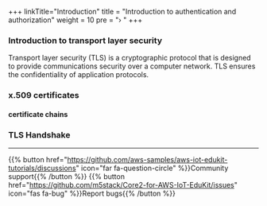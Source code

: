 +++
linkTitle="Introduction"
title = "Introduction to authentication and authorization"
weight = 10
pre = "› "
+++



### Introduction to transport layer security ###

Transport layer security (TLS) is a cryptographic protocol that is designed to provide communications security over a computer network. TLS ensures the confidentiality of application protocols. 


### x.509 certificates ###




#### certificate chains ####


### TLS Handshake ###







---
{{% button href="https://github.com/aws-samples/aws-iot-edukit-tutorials/discussions" icon="far fa-question-circle" %}}Community support{{% /button %}} {{% button href="https://github.com/m5stack/Core2-for-AWS-IoT-EduKit/issues" icon="fas fa-bug" %}}Report bugs{{% /button %}}